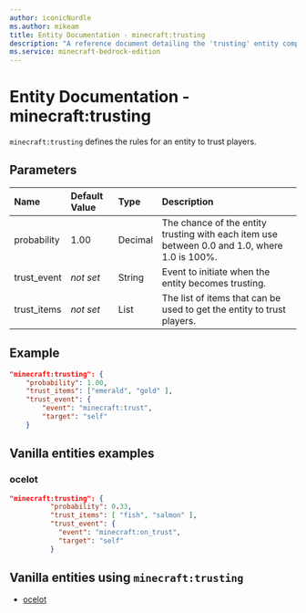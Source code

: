 ```yaml
---
author: iconicNurdle
ms.author: mikeam
title: Entity Documentation - minecraft:trusting
description: "A reference document detailing the 'trusting' entity component"
ms.service: minecraft-bedrock-edition
---
```


# Entity Documentation - minecraft:trusting

`minecraft:trusting` defines the rules for an entity to trust players.

## Parameters

|Name |Default Value  |Type  |Description  |
|:-----------|:-----------|:-----------|:-----------|
| probability| 1.00| Decimal| The chance of the entity trusting with each item use between 0.0 and 1.0, where 1.0 is 100%. |
| trust_event| *not set*| String| Event to initiate when the entity becomes trusting. |
| trust_items| *not set*| List| The list of items that can be used to get the entity to trust players. |

## Example

```json
"minecraft:trusting": {
    "probability": 1.00,
    "trust_items": ["emerald", "gold" ],
    "trust_event": {
        "event": "minecraft:trust",
        "target": "self"
    }
```

## Vanilla entities examples

### ocelot

```json
"minecraft:trusting": {
          "probability": 0.33,
          "trust_items": [ "fish", "salmon" ],
          "trust_event": {
            "event": "minecraft:on_trust",
            "target": "self"
          }
```

## Vanilla entities using `minecraft:trusting`

- [ocelot](../../../../Source/VanillaBehaviorPack_Snippets/entities/ocelot.md)
